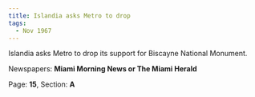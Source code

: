 ```yaml
---  
title: Islandia asks Metro to drop  
tags:  
  - Nov 1967  
---  
```

  
Islandia asks Metro to drop its support for Biscayne National Monument.  
  
Newspapers: **Miami Morning News or The Miami Herald**  
  
Page: **15**, Section: **A** 
